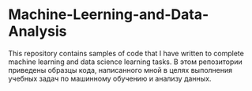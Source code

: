 # Machine-Leerning-and-Data-Analysis
This repository contains samples of code that I have written to complete machine learning and data science learning tasks.
В этом репозитории приведены образцы кода, написанного мной в целях выполнения учебных задач по машинному обучению и анализу данных.
